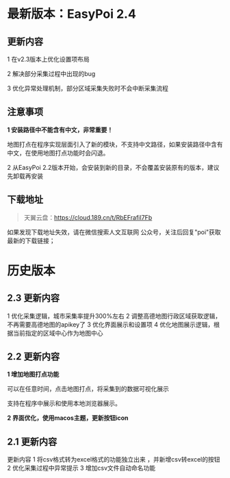 # 最新版本：EasyPoi 2.4

## 更新内容
1 在v2.3版本上优化设置项布局

2 解决部分采集过程中出现的bug

3 优化异常处理机制，部分区域采集失败时不会中断采集流程

## 注意事项

**1 安装路径中不能含有中文，非常重要！**

地图打点在程序实现层面引入了新的模块，不支持中文路径，如果安装路径中含有中文，在使用地图打点功能时会闪退。

2 从EasyPoi 2.2版本开始，会安装到新的目录，不会覆盖安装原有的版本，建议先卸载再安装

## 下载地址
> 天翼云盘：https://cloud.189.cn/t/RbEFrafiI7Fb

如果发现下载地址失效，请在微信搜索人文互联网 公众号，关注后回复"poi"获取最新的下载链接；





# 历史版本

## 2.3 更新内容

1 优化采集逻辑，城市采集率提升300%左右
2 调整高德地图行政区域获取逻辑，不再需要高德地图的apikey了
3 优化界面展示和设置项
4 优化地图展示逻辑，根据当前指定的区域中心作为地图中心

## 2.2 更新内容

**1 增加地图打点功能**

可以在任意时间，点击地图打点，将采集到的数据可视化展示

支持在程序中展示和使用本地浏览器展示。

**2  界面优化，使用macos主题，更新按钮icon**

## 2.1 更新内容

更新内容
1 将csv格式转为excel格式的功能独立出来 ，并新增csv转excel的按钮 
2 优化采集过程中异常提示
3 增加csv文件自动命名功能

